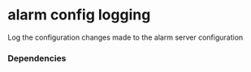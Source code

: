 # alarm config logging
Log the configuration changes made to the alarm server configuration

### Dependencies ###


